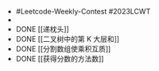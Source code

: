 - #Leetcode-Weekly-Contest #2023LCWT
-
- DONE [[递枕头]]
- DONE [[二叉树中的第 K 大层和]]
- DONE [[分割数组使乘积互质]]
- DONE [[获得分数的方法数]]